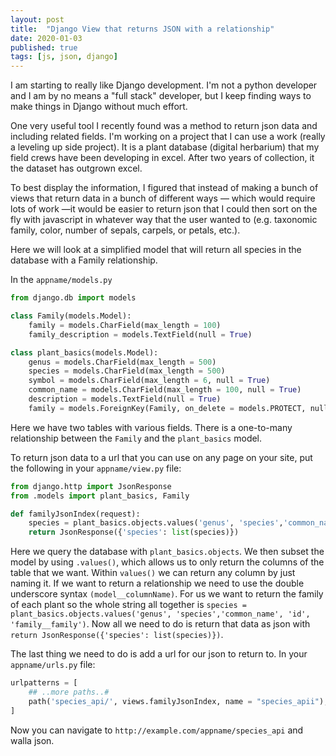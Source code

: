 ```yaml
---
layout: post
title:  "Django View that returns JSON with a relationship"
date: 2020-01-03
published: true
tags: [js, json, django]
---
```


I am starting to really like Django development.  I'm not a python developer and I am by no means a "full stack" developer, but I keep finding ways to make things in Django without much effort.  

One very useful tool I recently found was a method to return json data and including related fields.   I'm working on a project that I can use a work (really a leveling up side project).  It is a plant database (digital herbarium) that my field crews have been developing in excel.  After two years of collection, it the dataset has outgrown excel.  

To best display the information, I figured that instead of making a bunch of views that return data in a bunch of different ways — which would require lots of work —it would be easier to return json that I could then sort on the fly with javascript in whatever way that the user wanted to (e.g. taxonomic family, color, number of sepals, carpels, or petals, etc.).  

Here we will look at a simplified model that will return all species in the database with a Family relationship.   

In the `appname/models.py`

```python
from django.db import models

class Family(models.Model):
    family = models.CharField(max_length = 100)
    family_description = models.TextField(null = True)

class plant_basics(models.Model):
    genus = models.CharField(max_length = 500)
    species = models.CharField(max_length = 500)
    symbol = models.CharField(max_length = 6, null = True)
    common_name = models.CharField(max_length = 100, null = True)
    description = models.TextField(null = True)
    family = models.ForeignKey(Family, on_delete = models.PROTECT, null = True)
```

Here we have two tables with various fields.  There is a one-to-many relationship between the `Family` and the `plant_basics` model.   

To return json data to a url that you can use on any page on your site, put the following in your `appname/view.py` file:

```python
from django.http import JsonResponse
from .models import plant_basics, Family

def familyJsonIndex(request):
    species = plant_basics.objects.values('genus', 'species','common_name', 'id', 'family__family')
    return JsonResponse({'species': list(species)})
```

Here we query the database with `plant_basics.objects`.  We then subset the model by using `.values()`, which allows us to only return the columns of the table that we want.  Within `values()` we can return any column by just naming it.  If we want to return a relationship we need to use the double underscore syntax `(model__columnName)`.  For us we want to return the family of each plant so the whole string all together is `species = plant_basics.objects.values('genus', 'species','common_name', 'id', 'family__family')`.  Now all we need to do is return that data as json with `return JsonResponse({'species': list(species)})`.

The last thing we need to do is add a url for our json to return to.  In your `appname/urls.py` file:

```python
urlpatterns = [
	## ..more paths..#
	path('species_api/', views.familyJsonIndex, name = "species_apii"),
]
```

Now you can navigate to `http://example.com/appname/species_api` and walla json.



